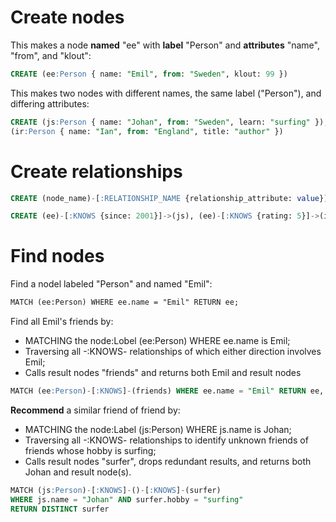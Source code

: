 



# Create nodes

This makes a node **named** "ee" with **label** "Person" and **attributes** "name", "from", and "klout":

```SQL
CREATE (ee:Person { name: "Emil", from: "Sweden", klout: 99 })
```

This makes two nodes with different names, the same label ("Person"), and differing attributes:

```SQL
CREATE (js:Person { name: "Johan", from: "Sweden", learn: "surfing" }),
(ir:Person { name: "Ian", from: "England", title: "author" })
```

# Create relationships

```SQL
CREATE (node_name)-[:RELATIONSHIP_NAME {relationship_attribute: value}] -> (node_name)

CREATE (ee)-[:KNOWS {since: 2001}]->(js), (ee)-[:KNOWS {rating: 5}]->(ir)
```


# Find nodes

Find a nodel labeled "Person" and named "Emil":

```xslt
MATCH (ee:Person) WHERE ee.name = "Emil" RETURN ee;
```

Find all Emil's friends by: 

- MATCHING the node:Lobel (ee:Person) WHERE ee.name is Emil;
- Traversing all -:KNOWS- relationships of which either direction involves Emil; 
- Calls result nodes "friends" and returns both Emil and result nodes 

```SQL
MATCH (ee:Person)-[:KNOWS]-(friends) WHERE ee.name = "Emil" RETURN ee, friends
```

**Recommend** a similar friend of friend by:

- MATCHING the node:Label (js:Person) WHERE js.name is Johan;
- Traversing all -:KNOWS- relationships to identify unknown friends of friends whose hobby is surfing; 
- Calls result nodes "surfer", drops redundant results, and returns both Johan and result node(s). 

```SQL
MATCH (js:Person)-[:KNOWS]-()-[:KNOWS]-(surfer)
WHERE js.name = "Johan" AND surfer.hobby = "surfing"
RETURN DISTINCT surfer
```
